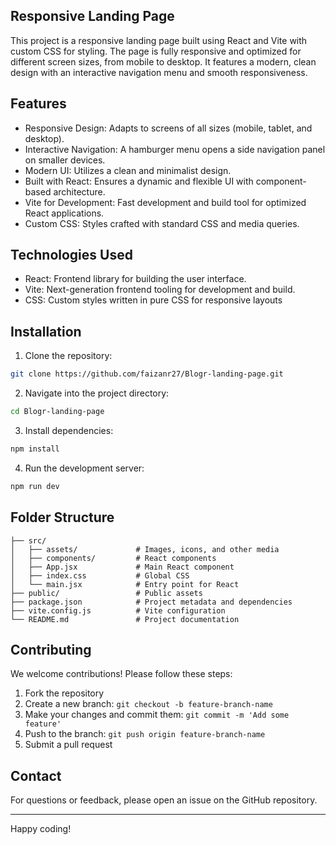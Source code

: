 
## Responsive Landing Page
This project is a responsive landing page built using React and Vite with custom CSS for styling. The page is fully responsive and optimized for different screen sizes, from mobile to desktop. It features a modern, clean design with an interactive navigation menu and smooth responsiveness.
## Features

- Responsive Design: Adapts to screens of all sizes (mobile, tablet, and desktop).
- Interactive Navigation: A hamburger menu opens a side navigation panel on smaller devices.
- Modern UI: Utilizes a clean and minimalist design.
- Built with React: Ensures a dynamic and flexible UI with component-based architecture.
- Vite for Development: Fast development and build tool for optimized React applications.
- Custom CSS: Styles crafted with standard CSS and media queries.


## Technologies Used
- React: Frontend library for building the user interface.
- Vite: Next-generation frontend tooling for development and build.
- CSS: Custom styles written in pure CSS for responsive layouts
## Installation

1. Clone the repository:

```bash
git clone https://github.com/faizanr27/Blogr-landing-page.git

```
2. Navigate into the project directory:
```bash
cd Blogr-landing-page

```

3. Install dependencies:
```bash
npm install
```
4. Run the development server:
```bash
npm run dev
```
## Folder Structure
```
├── src/
│   ├── assets/             # Images, icons, and other media
│   ├── components/         # React components
│   ├── App.jsx             # Main React component
│   ├── index.css           # Global CSS
│   └── main.jsx            # Entry point for React
├── public/                 # Public assets
├── package.json            # Project metadata and dependencies
├── vite.config.js          # Vite configuration
└── README.md               # Project documentation
```
## Contributing

We welcome contributions! Please follow these steps:

 1. Fork the repository
 2. Create a new branch: `git checkout -b feature-branch-name`
 3. Make your changes and commit them: `git commit -m 'Add some feature'`
 4. Push to the branch: `git push origin feature-branch-name`
 5. Submit a pull request
## Contact

For questions or feedback, please open an issue on the GitHub repository.

---

Happy coding!
